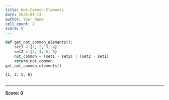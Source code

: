 ```yaml
---
title: Not-Common-Elements
date: 2025-01-13
author: Your Name
cell_count: 2
score: 0
---
```


```python
def get_not_common_elements():
    set1 = {1, 2, 3, 4}
    set2 = {3, 4, 5, 6}
    not_common = (set1 - set2) | (set2 - set1)
    return not_common
get_not_common_elements()
```




    {1, 2, 5, 6}




```python

```


---
**Score: 0**
